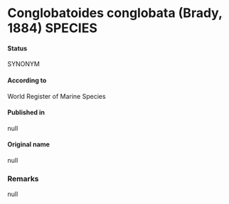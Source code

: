 Conglobatoides conglobata (Brady, 1884) SPECIES
=======

#### Status
SYNONYM

#### According to
World Register of Marine Species

#### Published in
null

#### Original name
null

### Remarks
null